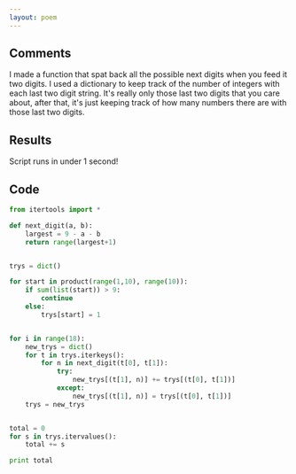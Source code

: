 ```yaml
---
layout: poem
---
```


## Comments

I made a function that spat back all the possible next digits when you feed it
two digits. I used a dictionary to keep track of the number of integers with
each last two digit string. It's really only those last two digits that you
care about, after that, it's just keeping track of how many numbers there are
with those last two digits.

## Results

Script runs in under 1 second!

## Code

```python
from itertools import *

def next_digit(a, b):
	largest = 9 - a - b
	return range(largest+1)


trys = dict()

for start in product(range(1,10), range(10)):
	if sum(list(start)) > 9:
		continue
	else:
		trys[start] = 1


for i in range(18):
	new_trys = dict()
	for t in trys.iterkeys():
		for n in next_digit(t[0], t[1]):
			try:
				new_trys[(t[1], n)] += trys[(t[0], t[1])]
			except:
				new_trys[(t[1], n)] = trys[(t[0], t[1])]
	trys = new_trys


total = 0
for s in trys.itervalues():
	total += s

print total
```
